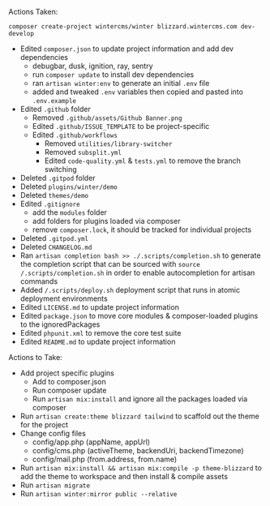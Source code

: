 Actions Taken:

`composer create-project wintercms/winter blizzard.wintercms.com dev-develop`

- Edited `composer.json` to update project information and add dev dependencies
    - debugbar, dusk, ignition, ray, sentry
    - run `composer update` to install dev dependencies
    - ran `artisan winter:env` to generate an initial `.env` file
    - added and tweaked `.env` variables then copied and pasted into `.env.example`
- Edited `.github` folder
    - Removed `.github/assets/Github Banner.png`
    - Edited `.github/ISSUE_TEMPLATE` to be project-specific
    - Edited `.github/workflows`
        - Removed `utilities/library-switcher`
        - Removed `subsplit.yml`
        - Edited `code-quality.yml` & `tests.yml` to remove the branch switching
- Deleted `.gitpod` folder
- Deleted `plugins/winter/demo`
- Deleted `themes/demo`
- Edited `.gitignore`
    - add the `modules` folder
    - add folders for plugins loaded via composer
    - remove `composer.lock`, it should be tracked for individual projects
- Deleted `.gitpod.yml`
- Deleted `CHANGELOG.md`
- Ran `artisan completion bash >> ./.scripts/completion.sh` to generate the completion script that can be sourced with `source /.scripts/completion.sh` in order to enable autocompletion for artisan commands
- Added `/.scripts/deploy.sh` deployment script that runs in atomic deployment environments
- Edited `LICENSE.md` to update project information
- Edited `package.json` to move core modules & composer-loaded plugins to the ignoredPackages
- Edited `phpunit.xml` to remove the core test suite
- Edited `README.md` to update project information

Actions to Take:
- Add project specific plugins
    - Add to composer.json
    - Run composer update
    - Run `artisan mix:install` and ignore all the packages loaded via composer
- Run `artisan create:theme blizzard tailwind` to scaffold out the theme for the project
- Change config files
    - config/app.php (appName, appUrl)
    - config/cms.php (activeTheme, backendUri, backendTimezone)
    - config/mail.php (from.address, from.name)
- Run `artisan mix:install && artisan mix:compile -p theme-blizzard` to add the theme to workspace and then install & compile assets
- Run `artisan migrate`
- Run `artisan winter:mirror public --relative`
